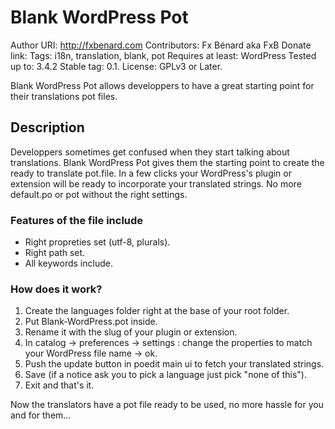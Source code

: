 # Blank WordPress Pot #

Author URI: http://fxbenard.com
Contributors: Fx Bénard aka FxB
Donate link: 
Tags: i18n, translation, blank, pot
Requires at least: WordPress
Tested up to: 3.4.2
Stable tag: 0.1.
License: GPLv3 or Later.

Blank WordPress Pot allows developpers to have a great starting point for their translations pot files.

## Description ##

Developpers sometimes get confused when they start talking about translations. Blank WordPress Pot gives them the starting point to create the ready to translate pot.file.
In a few clicks your WordPress's plugin or extension will be ready to incorporate your translated strings. No more default.po or pot without the right settings.


### Features of the file include ###

* Right propreties set (utf-8, plurals).
* Right path set.
* All keywords include.


### How does it work? ###

1. Create the languages folder right at the base of your root folder.
2. Put Blank-WordPress.pot inside.
3. Rename it with the slug of your plugin or extension.
4. In catalog -> preferences -> settings : change the properties to match your WordPress file name -> ok.
5. Push the update button in poedit main ui to fetch your translated strings.
6. Save (if a notice ask you to pick a language just pick "none of this").
7. Exit and that's it. 

Now the translators have a pot file ready to be used, no more hassle for you and for them...